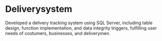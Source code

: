 # Deliverysystem
Developed a delivery tracking system using SQL Server, including table design, function implementation, and data integrity triggers, fulfilling user needs of costumers, businesses, and deliverymen.
